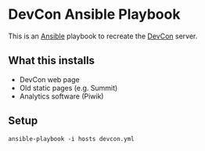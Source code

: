 # DevCon Ansible Playbook

This is an [Ansible](http://ansible.com/) playbook to recreate the [DevCon](http://devcon.ph/) server.

## What this installs

* DevCon web page
* Old static pages (e.g. Summit)
* Analytics software (Piwik)

## Setup

    ansible-playbook -i hosts devcon.yml
